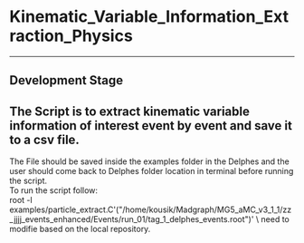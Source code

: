 # Kinematic_Variable_Information_Extraction_Physics
--------------------------------------------------------
Development Stage
--------------------------------------------------------

The Script is to extract kinematic variable information of interest event by event and save it to a csv file.
--------------------------------------------------------
The File should be saved inside the examples folder in the Delphes and the user should come back to Delphes folder location in terminal before running the script. <br/> 
To run the script follow: <br/> 
root -l examples/particle_extract.C'("/home/kousik/Madgraph/MG5_aMC_v3_1_1/zz_jjjj_events_enhanced/Events/run_01/tag_1_delphes_events.root")' \\ need to modifie based on the local repository.

